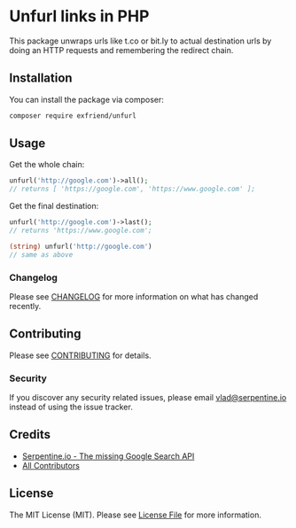 # Unfurl links in PHP

This package unwraps urls like t.co or bit.ly to actual destination urls by doing an HTTP requests and remembering the redirect chain.


## Installation

You can install the package via composer:

```bash
composer require exfriend/unfurl
```

## Usage

Get the whole chain:
``` php
unfurl('http://google.com')->all();
// returns [ 'https://google.com', 'https://www.google.com' ];
```

Get the final destination:
``` php
unfurl('http://google.com')->last();
// returns 'https://www.google.com';

(string) unfurl('http://google.com')
// same as above
```

### Changelog

Please see [CHANGELOG](CHANGELOG.md) for more information on what has changed recently.

## Contributing

Please see [CONTRIBUTING](CONTRIBUTING.md) for details.

### Security

If you discover any security related issues, please email vlad@serpentine.io instead of using the issue tracker.

## Credits

- [Serpentine.io - The missing Google Search API](https://serpentine.io)
- [All Contributors](../../contributors)

## License

The MIT License (MIT). Please see [License File](LICENSE.md) for more information.
